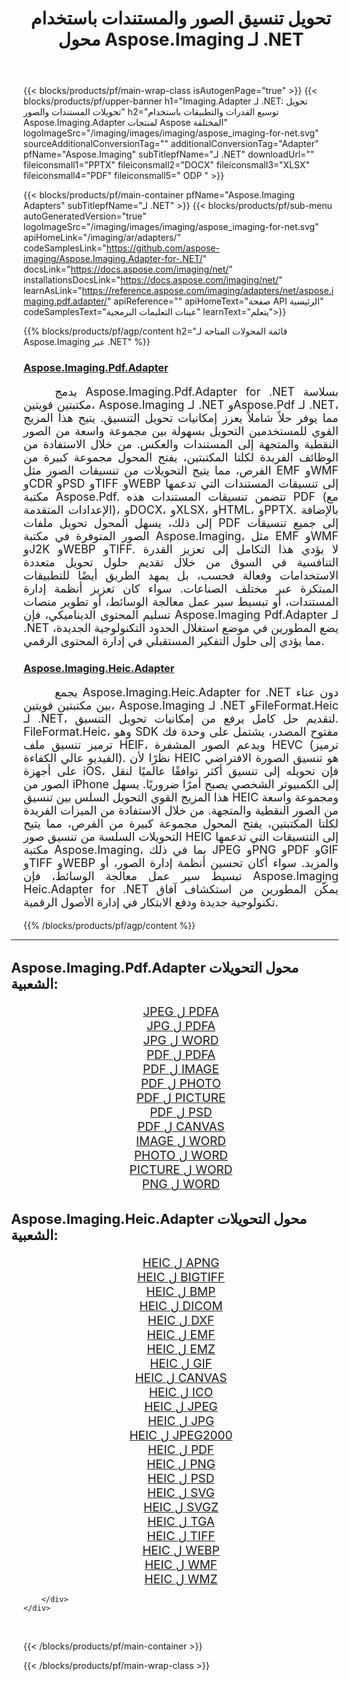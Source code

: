 ﻿---
title: تحويل تنسيق الصور والمستندات باستخدام محول Aspose.Imaging لـ .NET 
weight: 3920
url: /ar/adapters/net/ 
lang: ar
langdirlevel: 2
locales: zh-hans,ja,it,ru,de,es,fr,nl,id,lt,pl,pt,vi,tr,ko,zh-hant,ar,hi,th,sv,cs,uk,he
description: قم بتبسيط مهام تحويل التنسيق باستخدام محولات Aspose.Imaging ومجموعة متنوعة من منتجات Aspose. تعمل هذه المحولات على تمكين تحويل الصور والمستندات بين Aspose.Imaging وأدوات Aspose الرئيسية الأخرى، مما يضمن عملية تكامل سلسة عبر مشروعاتك الرقمية.
---

{{< blocks/products/pf/main-wrap-class isAutogenPage="true" >}}
{{< blocks/products/pf/upper-banner h1="Imaging.Adapter لـ .NET: تحويل تحويلات المستندات والصور" h2="توسيع القدرات والتطبيقات باستخدام Aspose.Imaging.Adapter لمنتجات Aspose المختلفة" logoImageSrc="/imaging/images/imaging/aspose_imaging-for-net.svg" sourceAdditionalConversionTag="" additionalConversionTag="Adapter" pfName="Aspose.Imaging" subTitlepfName="لـ .NET" downloadUrl="" fileiconsmall1="PPTX" fileiconsmall2="DOCX" fileiconsmall3="XLSX" fileiconsmall4="PDF" fileiconsmall5=" ODP " >}}

{{< blocks/products/pf/main-container pfName="Aspose.Imaging Adapters" subTitlepfName="لـ .NET" >}}
{{< blocks/products/pf/sub-menu autoGeneratedVersion="true" logoImageSrc="/imaging/images/imaging/aspose_imaging-for-net.svg" apiHomeLink="/imaging/ar/adapters/" codeSamplesLink="https://github.com/aspose-imaging/Aspose.Imaging.Adapter-for-.NET/" docsLink="https://docs.aspose.com/imaging/net/" installationsDocsLink="https://docs.aspose.com/imaging/net/" learnAsLink="https://reference.aspose.com/imaging/adapters/net/aspose.imaging.pdf.adapter/" apiReference="" apiHomeText="صفحة API الرئيسية" codeSamplesText="عينات التعليمات البرمجية" learnText="يتعلم">}}

{{% blocks/products/pf/agp/content h2="قائمة المحولات المتاحة لـ Aspose.Imaging عبر .NET" %}}

<h3><a href="https://reference.aspose.com/imaging/adapters/net/aspose.imaging.pdf.adapter/">Aspose.Imaging.Pdf.Adapter</a></h3>

<p align="justify" style="font-size:18px;text-indent:50px;">يدمج Aspose.Imaging.Pdf.Adapter for .NET بسلاسة مكتبتين قويتين، Aspose.Imaging لـ .NET وAspose.Pdf لـ .NET، مما يوفر حلاً شاملاً يعزز إمكانيات تحويل التنسيق. يتيح هذا المزيج القوي للمستخدمين التحويل بسهولة بين مجموعة واسعة من الصور النقطية والمتجهة إلى المستندات والعكس. من خلال الاستفادة من الوظائف الفريدة لكلتا المكتبتين، يفتح المحول مجموعة كبيرة من الفرص، مما يتيح التحويلات من تنسيقات الصور مثل EMF وWMF وCDR وPSD وTIFF وWEBP إلى تنسيقات المستندات التي تدعمها مكتبة Aspose.Pdf. تتضمن تنسيقات المستندات هذه PDF (مع الإعدادات المتقدمة)، وDOCX، وXLSX، وHTML، وPPTX. بالإضافة إلى ذلك، يسهل المحول تحويل ملفات PDF إلى جميع تنسيقات الصور المتوفرة في مكتبة Aspose.Imaging، مثل EMF وWMF وJ2K وWEBP وTIFF. لا يؤدي هذا التكامل إلى تعزيز القدرة التنافسية في السوق من خلال تقديم حلول تحويل متعددة الاستخدامات وفعالة فحسب، بل يمهد الطريق أيضًا للتطبيقات المبتكرة عبر مختلف الصناعات. سواء كان تعزيز أنظمة إدارة المستندات، أو تبسيط سير عمل معالجة الوسائط، أو تطوير منصات تسليم المحتوى الديناميكي، فإن Aspose.Imaging Pdf.Adapter لـ .NET يضع المطورين في موضع استغلال الحدود التكنولوجية الجديدة، مما يؤدي إلى حلول التفكير المستقبلي في إدارة المحتوى الرقمي.</p>

<h3><a href="https://reference.aspose.com/imaging/adapters/net/aspose.imaging.heic.adapter/">Aspose.Imaging.Heic.Adapter</a></h3>

<p align="justify" style="font-size:18px;text-indent:50px;">يجمع Aspose.Imaging.Heic.Adapter for .NET دون عناء بين مكتبتين قويتين، Aspose.Imaging لـ .NET وFileFormat.Heic لـ .NET، لتقديم حل كامل يرفع من إمكانيات تحويل التنسيق. FileFormat.Heic، وهو SDK مفتوح المصدر، يشتمل على وحدة فك ترميز تنسيق ملف HEIF، ويدعم الصور المشفرة HEVC (ترميز الفيديو عالي الكفاءة). نظرًا لأن HEIC هو تنسيق الصورة الافتراضي على أجهزة iOS، فإن تحويله إلى تنسيق أكثر توافقًا عالميًا لنقل الصور من iPhone إلى الكمبيوتر الشخصي يصبح أمرًا ضروريًا. يسهل هذا المزيج القوي التحويل السلس بين تنسيق HEIC ومجموعة واسعة من الصور النقطية والمتجهة. من خلال الاستفادة من الميزات الفريدة لكلتا المكتبتين، يفتح المحول مجموعة كبيرة من الفرص، مما يتيح التحويلات السلسة من تنسيق صور HEIC إلى التنسيقات التي تدعمها مكتبة Aspose.Imaging، بما في ذلك JPEG وPNG وPDF وGIF وTIFF وWEBP والمزيد. سواء أكان تحسين أنظمة إدارة الصور، أو تبسيط سير عمل معالجة الوسائط، فإن Aspose.Imaging Heic.Adapter for .NET يمكّن المطورين من استكشاف آفاق تكنولوجية جديدة ودفع الابتكار في إدارة الأصول الرقمية.</p>


{{% /blocks/products/pf/agp/content %}}

<div class="container-fluid productfamilypage bg-gray">
    <div class="convertypes bg-gray agp-content section">
        <div class="container">
		<hr style="margin-left:-20px;"/>		
		    <h4 style="margin-left:-20px;margin-bottom:20px;font-size:22px;">Aspose.Imaging.Pdf.Adapter محول التحويلات الشعبية:</h4>
<div class="row other-converters" style="font-size: 19px;text-align:center;">
<div class='col-md-3 other-converter remove-lp remove-rp'><a href="/imaging/ar/adapters/net/jpeg-to-pdfa/" style="padding:15px;">JPEG ل PDFA</a></div>
<div class='col-md-3 other-converter remove-lp remove-rp'><a href="/imaging/ar/adapters/net/jpg-to-pdfa/" style="padding:15px;">JPG ل PDFA</a></div>
<div class='col-md-3 other-converter remove-lp remove-rp'><a href="/imaging/ar/adapters/net/jpg-to-word/" style="padding:15px;">JPG ل WORD</a></div>
<div class='col-md-3 other-converter remove-lp remove-rp'><a href="/imaging/ar/adapters/net/pdf-to-pdfa/" style="padding:15px;">PDF ل PDFA</a></div>
<div class='col-md-3 other-converter remove-lp remove-rp'><a href="/imaging/ar/adapters/net/pdf-to-image/" style="padding:15px;">PDF ل IMAGE</a></div>
<div class='col-md-3 other-converter remove-lp remove-rp'><a href="/imaging/ar/adapters/net/pdf-to-photo/" style="padding:15px;">PDF ل PHOTO</a></div>
<div class='col-md-3 other-converter remove-lp remove-rp'><a href="/imaging/ar/adapters/net/pdf-to-picture/" style="padding:15px;">PDF ل PICTURE</a></div>
<div class='col-md-3 other-converter remove-lp remove-rp'><a href="/imaging/ar/adapters/net/pdf-to-psd/" style="padding:15px;">PDF ل PSD</a></div>
<div class='col-md-3 other-converter remove-lp remove-rp'><a href="/imaging/ar/adapters/net/pdf-to-canvas/" style="padding:15px;">PDF ل CANVAS</a></div>
<div class='col-md-3 other-converter remove-lp remove-rp'><a href="/imaging/ar/adapters/net/image-to-word/" style="padding:15px;">IMAGE ل WORD</a></div>
<div class='col-md-3 other-converter remove-lp remove-rp'><a href="/imaging/ar/adapters/net/photo-to-word/" style="padding:15px;">PHOTO ل WORD</a></div>
<div class='col-md-3 other-converter remove-lp remove-rp'><a href="/imaging/ar/adapters/net/picture-to-word/" style="padding:15px;">PICTURE ل WORD</a></div>
<div class='col-md-3 other-converter remove-lp remove-rp'><a href="/imaging/ar/adapters/net/png-to-word/" style="padding:15px;">PNG ل WORD</a></div>
</div>
<h4 style="margin-left:-20px;margin-bottom:20px;font-size:22px;">Aspose.Imaging.Heic.Adapter محول التحويلات الشعبية:</h4>
<div class="row other-converters" style="font-size: 19px;text-align:center;">
<div class='col-md-3 other-converter remove-lp remove-rp'><a href="/imaging/ar/adapters/net/heic-to-apng/" style="padding:15px;">HEIC ل APNG</a></div>
<div class='col-md-3 other-converter remove-lp remove-rp'><a href="/imaging/ar/adapters/net/heic-to-bigtiff/" style="padding:15px;">HEIC ل BIGTIFF</a></div>
<div class='col-md-3 other-converter remove-lp remove-rp'><a href="/imaging/ar/adapters/net/heic-to-bmp/" style="padding:15px;">HEIC ل BMP</a></div>
<div class='col-md-3 other-converter remove-lp remove-rp'><a href="/imaging/ar/adapters/net/heic-to-dicom/" style="padding:15px;">HEIC ل DICOM</a></div>
<div class='col-md-3 other-converter remove-lp remove-rp'><a href="/imaging/ar/adapters/net/heic-to-dxf/" style="padding:15px;">HEIC ل DXF</a></div>
<div class='col-md-3 other-converter remove-lp remove-rp'><a href="/imaging/ar/adapters/net/heic-to-emf/" style="padding:15px;">HEIC ل EMF</a></div>
<div class='col-md-3 other-converter remove-lp remove-rp'><a href="/imaging/ar/adapters/net/heic-to-emz/" style="padding:15px;">HEIC ل EMZ</a></div>
<div class='col-md-3 other-converter remove-lp remove-rp'><a href="/imaging/ar/adapters/net/heic-to-gif/" style="padding:15px;">HEIC ل GIF</a></div>
<div class='col-md-3 other-converter remove-lp remove-rp'><a href="/imaging/ar/adapters/net/heic-to-canvas/" style="padding:15px;">HEIC ل CANVAS</a></div>
<div class='col-md-3 other-converter remove-lp remove-rp'><a href="/imaging/ar/adapters/net/heic-to-ico/" style="padding:15px;">HEIC ل ICO</a></div>
<div class='col-md-3 other-converter remove-lp remove-rp'><a href="/imaging/ar/adapters/net/heic-to-jpeg/" style="padding:15px;">HEIC ل JPEG</a></div>
<div class='col-md-3 other-converter remove-lp remove-rp'><a href="/imaging/ar/adapters/net/heic-to-jpg/" style="padding:15px;">HEIC ل JPG</a></div>
<div class='col-md-3 other-converter remove-lp remove-rp'><a href="/imaging/ar/adapters/net/heic-to-jpeg2000/" style="padding:15px;">HEIC ل JPEG2000</a></div>
<div class='col-md-3 other-converter remove-lp remove-rp'><a href="/imaging/ar/adapters/net/heic-to-pdf/" style="padding:15px;">HEIC ل PDF</a></div>
<div class='col-md-3 other-converter remove-lp remove-rp'><a href="/imaging/ar/adapters/net/heic-to-png/" style="padding:15px;">HEIC ل PNG</a></div>
<div class='col-md-3 other-converter remove-lp remove-rp'><a href="/imaging/ar/adapters/net/heic-to-psd/" style="padding:15px;">HEIC ل PSD</a></div>
<div class='col-md-3 other-converter remove-lp remove-rp'><a href="/imaging/ar/adapters/net/heic-to-svg/" style="padding:15px;">HEIC ل SVG</a></div>
<div class='col-md-3 other-converter remove-lp remove-rp'><a href="/imaging/ar/adapters/net/heic-to-svgz/" style="padding:15px;">HEIC ل SVGZ</a></div>
<div class='col-md-3 other-converter remove-lp remove-rp'><a href="/imaging/ar/adapters/net/heic-to-tga/" style="padding:15px;">HEIC ل TGA</a></div>
<div class='col-md-3 other-converter remove-lp remove-rp'><a href="/imaging/ar/adapters/net/heic-to-tiff/" style="padding:15px;">HEIC ل TIFF</a></div>
<div class='col-md-3 other-converter remove-lp remove-rp'><a href="/imaging/ar/adapters/net/heic-to-webp/" style="padding:15px;">HEIC ل WEBP</a></div>
<div class='col-md-3 other-converter remove-lp remove-rp'><a href="/imaging/ar/adapters/net/heic-to-wmf/" style="padding:15px;">HEIC ل WMF</a></div>
<div class='col-md-3 other-converter remove-lp remove-rp'><a href="/imaging/ar/adapters/net/heic-to-wmz/" style="padding:15px;">HEIC ل WMZ</a></div>
</div>
                
        </div>
    </div>
</div>
<br/>

{{< /blocks/products/pf/main-container >}}

{{< /blocks/products/pf/main-wrap-class >}}
